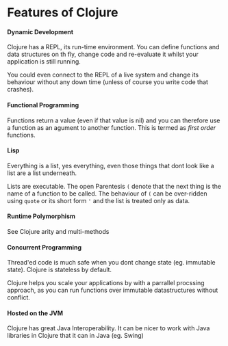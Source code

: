 # Features of Clojure 

#### Dynamic Development

  Clojure has a REPL, its run-time environment.  You can define functions and data structures on th fly, change code and re-evaluate it whilst your application is still running.
  
  You could even connect to the REPL of a live system and change its behaviour without any down time (unless of course you write code that crashes).

#### Functional Programming

  Functions return a value (even if that value is nil) and you can therefore use a function as an agument to another function.  This is termed as _first order_ functions.

#### Lisp

  Everything is a list, yes everything, even those things that dont look like a list are a list underneath.  
  
  Lists are executable.  The open Parentesis `(` denote that the next thing is the name of a function to be called.  The behaviour of `(` can be over-ridden using `quote` or its short form `'` and the list is treated only as data.

#### Runtime Polymorphism

  See Clojure arity and multi-methods

#### Concurrent Programming

  Thread'ed code is much safe when you dont change state (eg. immutable state).  Clojure is stateless by default.
  
  Clojure helps you scale your applications by with a parrallel procssing approach, as you can run functions over immutable datastructures without conflict.

#### Hosted on the JVM

  Clojure has great Java Interoperability.  It can be nicer to work with Java libraries in Clojure that it can in Java (eg. Swing)

